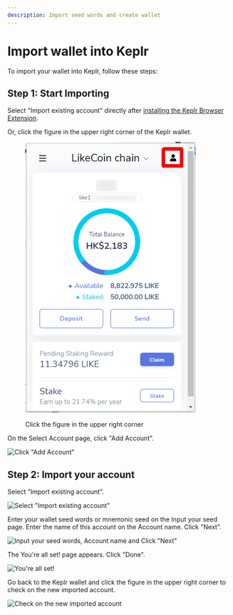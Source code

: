 ```yaml
---
description: Import seed words and create wallet
---
```


# Import wallet into Keplr

To import your wallet into Keplr, follow these steps:

## Step 1: Start Importing

Select "Import existing account" directly after [installing the Keplr Browser Extension](how-to-install-keplr-extension.md).

Or, click the figure in the upper right corner of the Keplr wallet.

<figure><img src="../../../.gitbook/assets/Keplr Seed Words 01.png" alt=""><figcaption><p>Click the figure in the upper right corner</p></figcaption></figure>

On the Select Account page, click "Add Account".

![Click "Add Account"](<../../../.gitbook/assets/Keplr Seed Words 02.png>)

## Step 2: Import your account

Select "Import existing account".

![Select "Import existing account"](<../../../.gitbook/assets/Keplr Seed Words 03.png>)

Enter your wallet seed words or mnemonic seed on the Input your seed page. Enter the name of this account on the Account name. Click "Next".

![Input your seed words, Account name and Click "Next"](<../../../.gitbook/assets/Keplr Seed Words 04.png>)

The You're all set! page appears. Click "Done".

![You're all set!](<../../../.gitbook/assets/Keplr Seed Words 05.png>)

Go back to the Keplr wallet and click the figure in the upper right corner to check on the new imported account.

![Check on the new imported account](<../../../.gitbook/assets/Keplr Seed Words 06.png>)

